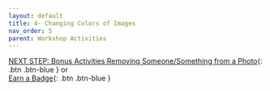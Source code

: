 ```yaml
---
layout: default
title: 4- Changing Colors of Images
nav_order: 5
parent: Workshop Activities
---
```



[NEXT STEP: Bonus Activities Removing Someone/Something from a Photo](removing-parts-photo.html){: .btn .btn-blue } or<br>
[Earn a Badge](informal-credentials.html){: .btn .btn-blue }
